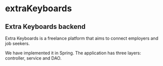 # extraKeyboards

## Extra Keyboards backend

Extra Keyboards is a freelance platform that aims to connect employers and job seekers.

We have implemented it in Spring. The application has three layers: controller, service and DAO.
